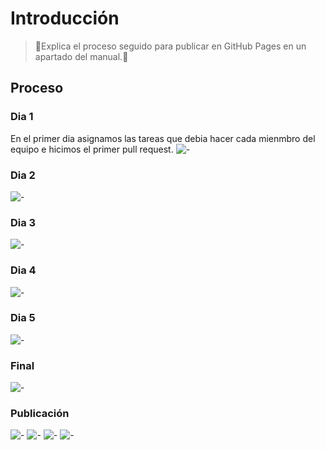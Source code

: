 # Introducción

>📃Explica el proceso seguido para publicar en GitHub Pages en un apartado del manual.📃
>
## Proceso

### Dia 1
En el primer dia asignamos las tareas que debia hacer cada mienmbro del equipo e hicimos el primer pull request.
![-](/ruta/a/la/imagen.jpg)

### Dia 2
![-](/ruta/a/la/imagen.jpg)


### Dia 3
![-](/ruta/a/la/imagen.jpg)

### Dia 4
![-](/ruta/a/la/imagen.jpg)

### Dia 5
![-](/ruta/a/la/imagen.jpg)

### Final 
![-](/ruta/a/la/imagen.jpg)

### Publicación
![-](/ruta/a/la/imagen.jpg)
![-](/ruta/a/la/imagen.jpg)
![-](/ruta/a/la/imagen.jpg)
![-](/ruta/a/la/imagen.jpg)

